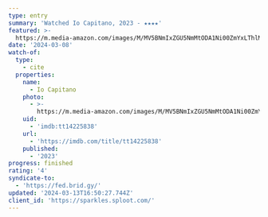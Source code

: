 ```yaml
---
type: entry
summary: 'Watched Io Capitano, 2023 - ★★★★'
featured: >-
  https://m.media-amazon.com/images/M/MV5BNmIxZGU5NmMtODA1Ni00ZmYxLThlMTUtMDJkOTczYTJiMTJlXkEyXkFqcGdeQXVyMTYzMDUzNjEw._V1_SX300.jpg
date: '2024-03-08'
watch-of:
  type:
    - cite
  properties:
    name:
      - Io Capitano
    photo:
      - >-
        https://m.media-amazon.com/images/M/MV5BNmIxZGU5NmMtODA1Ni00ZmYxLThlMTUtMDJkOTczYTJiMTJlXkEyXkFqcGdeQXVyMTYzMDUzNjEw._V1_SX300.jpg
    uid:
      - 'imdb:tt14225838'
    url:
      - 'https://imdb.com/title/tt14225838'
    published:
      - '2023'
progress: finished
rating: '4'
syndicate-to:
  - 'https://fed.brid.gy/'
updated: '2024-03-13T16:50:27.744Z'
client_id: 'https://sparkles.sploot.com/'
---
```


